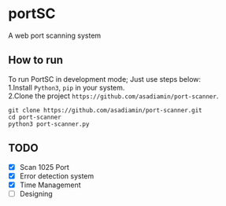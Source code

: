 # portSC
A web port scanning system
## How to run
To run PortSC in development mode; Just use steps below:
<br />
1.Install `Python3`, `pip` in your system.
<br />
2.Clone the project `https://github.com/asadiamin/port-scanner`.

```
git clone https://github.com/asadiamin/port-scanner.git
cd port-scanner
python3 port-scanner.py
```
## TODO
- [x] Scan 1025 Port
- [x] Error detection system
- [x] Time Management
- [ ] Designing
